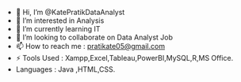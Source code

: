 - 👋 Hi, I’m @KatePratikDataAnalyst
- 👀 I’m interested in Analysis
- 🌱 I’m currently learning IT 
- 💞️ I’m looking to collaborate on Data Analyst Job
- 📫 How to reach me : pratikate05@gmail.com
- ⚡ Tools Used : Xampp,Excel,Tableau,PowerBI,MySQL,R,MS Office.
- Languages : Java ,HTML,CSS.

<!---
KatePratikDataAnalyst/KatePratikDataAnalyst is a ✨ special ✨ repository because its `README.md` (this file) appears on your GitHub profile.
You can click the Preview link to take a look at your changes.
--->
